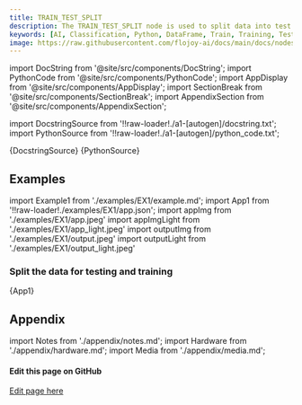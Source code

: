 ```yaml
---
title: TRAIN_TEST_SPLIT
description: The TRAIN_TEST_SPLIT node is used to split data into test and training data in Python, according to a specified size, before any Machine Learning tasks occur.
keywords: [AI, Classification, Python, DataFrame, Train, Training, Test, Machine Learning, ML Model]
image: https://raw.githubusercontent.com/flojoy-ai/docs/main/docs/nodes/AI_ML/CLASSIFICATION/TRAIN_TEST_SPLIT/examples/EX1/output.jpeg
---
```


[//]: # (Custom component imports)

import DocString from '@site/src/components/DocString';
import PythonCode from '@site/src/components/PythonCode';
import AppDisplay from '@site/src/components/AppDisplay';
import SectionBreak from '@site/src/components/SectionBreak';
import AppendixSection from '@site/src/components/AppendixSection';

[//]: # (Docstring)

import DocstringSource from '!!raw-loader!./a1-[autogen]/docstring.txt';
import PythonSource from '!!raw-loader!./a1-[autogen]/python_code.txt';

<DocString>{DocstringSource}</DocString>
<PythonCode GLink='AI_ML/CLASSIFICATION/TRAIN_TEST_SPLIT/TRAIN_TEST_SPLIT.py'>{PythonSource}</PythonCode>

<SectionBreak />

[//]: # (Examples)

## Examples

import Example1 from './examples/EX1/example.md';
import App1 from '!!raw-loader!./examples/EX1/app.json';
import appImg from './examples/EX1/app.jpeg'
import appImgLight from './examples/EX1/app_light.jpeg'
import outputImg from './examples/EX1/output.jpeg'
import outputLight from './examples/EX1/output_light.jpeg'

### Split the data for testing and training

<AppDisplay 
    nodeLabel='TRAIN_TEST_SPLIT'
    appImg={appImg}
    appLight={appImgLight}
    outputLight={outputLight}
    outputImg={outputImg}
    >
    {App1}
</AppDisplay>

<Example1 />

<SectionBreak />

[//]: # (Appendix)

## Appendix

import Notes from './appendix/notes.md';
import Hardware from './appendix/hardware.md';
import Media from './appendix/media.md';

<AppendixSection index={0} folderPath='nodes/AI_ML/CLASSIFICATION/TRAIN_TEST_SPLIT/appendix/'><Notes /></AppendixSection>
<AppendixSection index={1} folderPath='nodes/AI_ML/CLASSIFICATION/TRAIN_TEST_SPLIT/appendix/'><Hardware /></AppendixSection>
<AppendixSection index={2} folderPath='nodes/AI_ML/CLASSIFICATION/TRAIN_TEST_SPLIT/appendix/'><Media /></AppendixSection>

<SectionBreak />

[//]: # (Edit page on GitHub)

#### Edit this page on GitHub

[Edit page here](https://github.com/flojoy-ai/docs/tree/main/docs/nodes/AI_ML/CLASSIFICATION/TRAIN_TEST_SPLIT)
